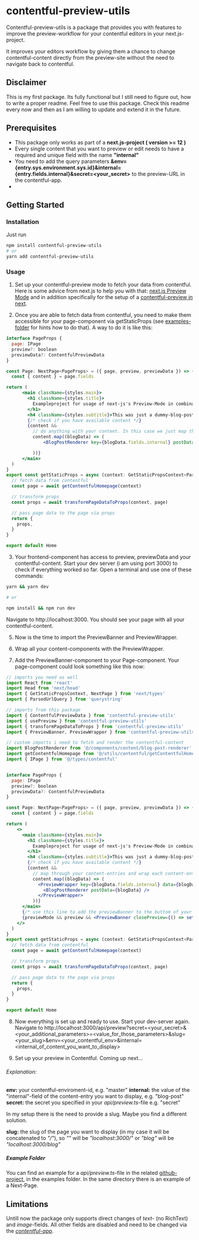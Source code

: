 # contentful-preview-utils

Contentful-preview-utils is a package that provides you with features to improve the preview-workflow for your contentful editors in your next.js-project.

It improves your editors workflow by giving them a chance to change contentful-content directly from the preview-site without the need to navigate back to contentful.

## Disclaimer

This is my first package. Its fully functional but I still need to figure out, how to write a proper readme. Feel free to use this package. Check this readme every now and then as I am willing to update and extend it in the future.

## Prerequisites

- This package only works as part of a **next.js-project ( version >= 12 )**
- Every single content that you want to preview or edit needs to have a required and unique field with the name **"internal"**
- You need to add the query parameters **&env=\{entry.sys.environment.sys.id\}&internal={entry.fields.internal}&secret=<your_secret>** to the preview-URL in the contentful-app.
-

## Getting Started

### Installation

Just run

```bash
npm install contentful-preview-utils
# or
yarn add contentful-preview-utils
```

### Usage

1. Set up your contentful-preview mode to fetch your data from contentful. Here is some advice from next.js to help you with that: [next.js Preview Mode](https://nextjs.org/docs/advanced-features/preview-mode) and in addition specifically for the setup of a [contentful-preview in next](https://github.com/vercel/next.js/tree/canary/examples/cms-contentful).

2. Once you are able to fetch data from contentful, you need to make them accessible for your page-component via getStaticProps (see [examples-folder](https://github.com/pciupke/contentful-preview-utils.git) for hints how to do that). A way to do it is like this:

```jsx
interface PageProps {
  page: IPage
  preview?: boolean
  previewData?: ContentfulPreviewData
}

const Page: NextPage<PageProps> = ({ page, preview, previewData }) => {
  const { content } = page.fields

return (
      <main className={styles.main}>
        <h1 className={styles.title}>
          Exampleproject for usage of next-js's Preview-Mode in combination with Contentful.
        </h1>
        <h4 className={styles.subtitle}>This was just a dummy-blog-post-app to demonstrate how to</h4>
        {/* check if you have available content */}
        {content &&
          // do anything with your content. In this case we just map through the BlogPosts
          content.map((blogData) => (
              <BlogPostRenderer key={blogData.fields.internal} postData={blogData} />

          ))}
      </main>
  )
}
export const getStaticProps = async (context: GetStaticPropsContext<ParsedUrlQuery, ContentfulPreviewData>) => {
  // fetch data from contentful
  const page = await getContentfulHomepage(context)

  // transform props
  const props = await transformPageDataToProps(context, page)

  // pass page data to the page via props
  return {
    props,
  }
}

export default Home
```

3. Your frontend-component has access to preview, previewData and your contentful-content. Start your dev server (i am using port 3000) to check if everything worked so far. Open a terminal and use one of these commands:

```bash
yarn && yarn dev

# or

npm install && npm run dev
```

Navigate to http://localhost:3000. You should see your page with all your contentful-content.

5. Now is the time to import the PreviewBanner and PreviewWrapper.

6. Wrap all your content-components with the PreviewWrapper.
7. Add the PreviewBanner-component to your Page-component. Your page-component could look something like this now:

```jsx
// imports you need as well
import React from 'react'
import Head from 'next/head'
import { GetStaticPropsContext, NextPage } from 'next/types'
import { ParsedUrlQuery } from 'querystring'

// imports from this package
import { ContentfulPreviewData } from 'contentful-preview-utils'
import { usePreview } from 'contentful-preview-utils'
import { transformPageDataToProps } from 'contentful-preview-utils'
import { PreviewBanner, PreviewWrapper } from 'contentful-preview-utils'

// custom imports i need to fetch and render the contentful-content
import BlogPostRenderer from '@/components/content/blog-post-renderer'
import getContentfulHomepage from '@/utils/contentful/getContentfulHomepage'
import { IPage } from '@/types/contentful'


interface PageProps {
  page: IPage
  preview?: boolean
  previewData?: ContentfulPreviewData
}

const Page: NextPage<PageProps> = ({ page, preview, previewData }) => {
  const { content } = page.fields

return (
    <>
      <main className={styles.main}>
        <h1 className={styles.title}>
          Exampleproject for usage of next-js's Preview-Mode in combination with Contentful.
        </h1>
        <h4 className={styles.subtitle}>This was just a dummy-blog-post-app to demonstrate how to</h4>
        {/* check if you have available content */}
        {content &&
          // map through your content-entries and wrap each content-entry with the previewWrapper
          content.map((blogData) => (
            <PreviewWrapper key={blogData.fields.internal} data={blogData} previewMode={previewMode}>
              <BlogPostRenderer postData={blogData} />
            </PreviewWrapper>
          ))}
      </main>
      {/* use this line to add the previewBanner to the buttom of your page when in Preview Mode */}
      {previewMode && preview && <PreviewBanner closePreview={() => setPreviewMode(false)} />}
    </>
  )
}
export const getStaticProps = async (context: GetStaticPropsContext<ParsedUrlQuery, ContentfulPreviewData>) => {
  // fetch data from contentful
  const page = await getContentfulHomepage(context)

  // transform props
  const props = await transformPageDataToProps(context, page)

  // pass page data to the page via props
  return {
    props,
  }
}

export default Home
```

8. Now everything is set up and ready to use. Start your dev-server again. Navigate to http://localhost:3000/api/preview?secret=<your_secret>&<your_additional_parameters>=<value_for_those_parameters>&slug=<your_slug>&env=<your_contentful_env>&internal=<internal_of_content_you_want_to_display>

9. Set up your preview in Contentful. Coming up next...

###### Explanation:

**env:** your contentful-enviroment-id, e.g. "master"
**internal:** the value of the "internal"-field of the content-entry you want to display, e.g. "blog-post"
**secret:** the secret you specified in your _api/preview.ts_-file e.g. "secret"

In my setup there is the need to provide a slug. Maybe you find a different solution.

**slug:** the slug of the page you want to display (in my case it will be concatenated to _"/"_), so _""_ will be _"localhost:3000/"_ or _"blog"_ will be _"localhost:3000/blog"_

##### Example Folder

You can find an example for a _api/preview.ts_-file in the related [github-project](https://github.com/pciupke/contentful-preview-utils.git), in the examples folder. In the same directory there is an example of a Next-Page.

## Limitations

Untill now the package only supports direct changes of _text_- (no RichText) and _image_-fields. All other fields are disabled and need to be changed via the [_contentful-app_](https://www.contentful.com/).
